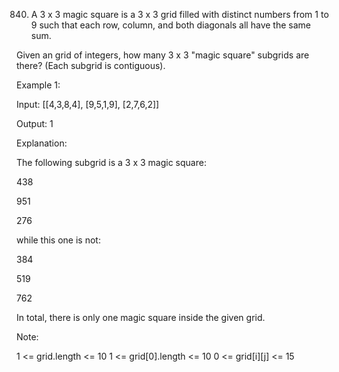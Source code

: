 840.   A 3 x 3 magic square is a 3 x 3 grid filled with distinct numbers from 1 to 9 such that each row, column, and both diagonals all have the same sum.

Given an grid of integers, how many 3 x 3 "magic square" subgrids are there?  (Each subgrid is contiguous).

 

Example 1:


Input: [[4,3,8,4],
        [9,5,1,9],
        [2,7,6,2]]
        
Output: 1

Explanation: 

The following subgrid is a 3 x 3 magic square:

438

951

276

while this one is not:

384

519

762

In total, there is only one magic square inside the given grid.

Note:

1 <= grid.length <= 10
1 <= grid[0].length <= 10
0 <= grid[i][j] <= 15
